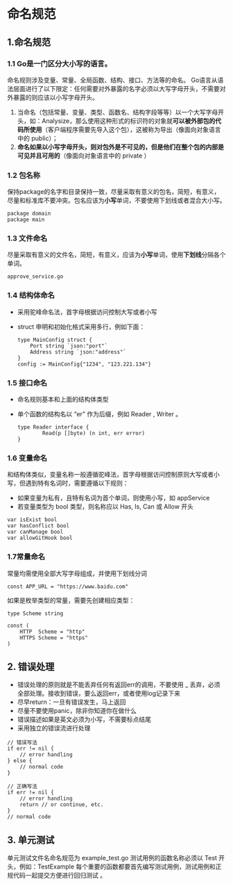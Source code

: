 # 命名规范

## **1.命名规范**

### **1.1 Go是一门区分大小写的语言。**

命名规则涉及变量、常量、全局函数、结构、接口、方法等的命名。 Go语言从语法层面进行了以下限定：任何需要对外暴露的名字必须以大写字母开头，不需要对外暴露的则应该以小写字母开头。

1. 当命名（包括常量、变量、类型、函数名、结构字段等等）以一个大写字母开头，如：Analysize，那么使用这种形式的标识符的对象就**可以被外部包的代码所使用**（客户端程序需要先导入这个包），这被称为导出（像面向对象语言中的 public）；
2. **命名如果以小写字母开头，则对包外是不可见的，但是他们在整个包的内部是可见并且可用的**（像面向对象语言中的 private ）

### **1.2 包名称**

保持package的名字和目录保持一致，尽量采取有意义的包名，简短，有意义，尽量和标准库不要冲突。包名应该为**小写**单词，不要使用下划线或者混合大小写。

```text
package domain
package main
```

### **1.3 文件命名**

尽量采取有意义的文件名，简短，有意义，应该为**小写**单词，使用**下划线**分隔各个单词。

```text
approve_service.go
```

### **1.4 结构体命名**

* 采用驼峰命名法，首字母根据访问控制大写或者小写
* struct 申明和初始化格式采用多行，例如下面：

  ```text
  type MainConfig struct {
      Port string `json:"port"`
      Address string `json:"address"`
  }
  config := MainConfig{"1234", "123.221.134"}

  ```

### **1.5 接口命名**

* 命名规则基本和上面的结构体类型
* 单个函数的结构名以 “er” 作为后缀，例如 Reader , Writer 。

  ```text
  type Reader interface {
          Read(p []byte) (n int, err error)
  }
  ```

### **1.6 变量命名**

和结构体类似，变量名称一般遵循驼峰法，首字母根据访问控制原则大写或者小写，但遇到特有名词时，需要遵循以下规则：

* 如果变量为私有，且特有名词为首个单词，则使用小写，如 appService
* 若变量类型为 bool 类型，则名称应以 Has, Is, Can 或 Allow 开头

```text
var isExist bool
var hasConflict bool
var canManage bool
var allowGitHook bool
```

### **1.7常量命名**

常量均需使用全部大写字母组成，并使用下划线分词

```text
const APP_URL = "https://www.baidu.com"
```

如果是枚举类型的常量，需要先创建相应类型：

```text
type Scheme string

const (
    HTTP  Scheme = "http"
    HTTPS Scheme = "https"
)

```

## **2. 错误处理**

* 错误处理的原则就是不能丢弃任何有返回err的调用，不要使用 \_ 丢弃，必须全部处理。接收到错误，要么返回err，或者使用log记录下来
* 尽早return：一旦有错误发生，马上返回
* 尽量不要使用panic，除非你知道你在做什么
* 错误描述如果是英文必须为小写，不需要标点结尾
* 采用独立的错误流进行处理

```text
// 错误写法
if err != nil {
    // error handling
} else {
    // normal code
}

// 正确写法
if err != nil {
    // error handling
    return // or continue, etc.
}
// normal code

```

## **3. 单元测试**

单元测试文件名命名规范为 example\_test.go 测试用例的函数名称必须以 Test 开头，例如：TestExample 每个重要的函数都要首先编写测试用例，测试用例和正规代码一起提交方便进行回归测试 。

